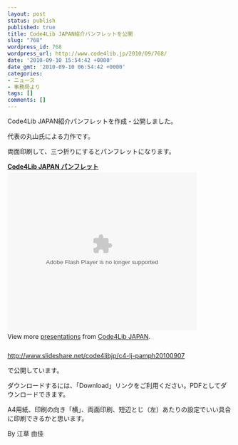 ```yaml
---
layout: post
status: publish
published: true
title: Code4Lib JAPAN紹介パンフレットを公開
slug: "768"
wordpress_id: 768
wordpress_url: http://www.code4lib.jp/2010/09/768/
date: '2010-09-10 15:54:42 +0000'
date_gmt: '2010-09-10 06:54:42 +0000'
categories:
- ニュース
- 事務局より
tags: []
comments: []
---
```

<div class="section">
<p>Code4Lib JAPAN紹介パンフレットを作成・公開しました。</p>
<p>代表の丸山氏による力作です。</p>
<p>両面印刷して、三つ折りにするとパンフレットになります。</p>
<p>
<div style="width:425px" id="__ss_5151248"><strong style="display:block;margin:12px 0 4px"><a href="http://www.slideshare.net/code4libjp/c4-lj-pamph20100907" title="Code4Lib JAPAN パンフレット">Code4Lib JAPAN パンフレット</a></strong><object id="__sse5151248" width="425" height="355"><param name="movie" value="http://static.slidesharecdn.com/swf/ssplayer2.swf?doc=c4ljpamph20100907-100907214702-phpapp01&stripped_title=c4-lj-pamph20100907" ></param><param name="allowFullScreen" value="true"></param><param name="allowScriptAccess" value="always"></param><embed name="__sse5151248" src="http://static.slidesharecdn.com/swf/ssplayer2.swf?doc=c4ljpamph20100907-100907214702-phpapp01&stripped_title=c4-lj-pamph20100907" type="application/x-shockwave-flash" allowscriptaccess="always" allowfullscreen="true" width="425" height="355"></embed></object>
<div style="padding:5px 0 12px">View more <a href="http://www.slideshare.net/">presentations</a> from <a href="http://www.slideshare.net/code4libjp">Code4Lib JAPAN</a>.</div>
</div>
<p><a href="http://www.slideshare.net/code4libjp/c4-lj-pamph20100907" target="_blank">http://www.slideshare.net/code4libjp/c4-lj-pamph20100907</a></p>
<p>で公開しています。</p>
<p>ダウンロードするには、「Download」リンクをご利用ください。PDFとしてダウンロードできます。</p>
<p>A4用紙、印刷の向き「横」、両面印刷、短辺とじ（左）あたりの設定でいい具合に印刷できるかと思います。</p>
<p>By 江草 由佳</p>
</div>
